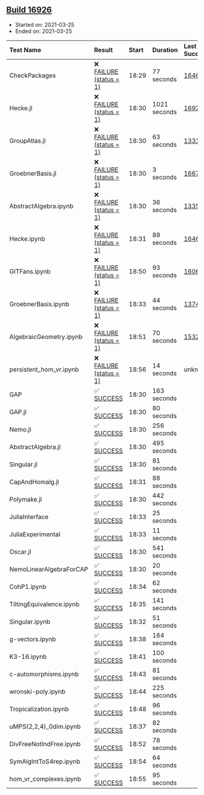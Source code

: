 ## [Build 16926](https://oscarci.mathematik.uni-kl.de/job/oscar/16926/)

* Started on: 2021-03-25
* Ended on: 2021-03-25

| Test Name    | Result | Start | Duration | Last Success | First Failure |
|:-------------|:-------|:------|:---------|:-------------|:--------------|
| CheckPackages | ❌ [FAILURE (status = 1)](https://oscarci.mathematik.uni-kl.de/job/oscar/16926/artifact/logs/build-16926/CheckPackages.log) | 18:29 | 77 seconds | [16463](https://oscarci.mathematik.uni-kl.de/job/oscar/16463/) | [16464](https://oscarci.mathematik.uni-kl.de/job/oscar/16464/) |
| Hecke.jl | ❌ [FAILURE (status = 1)](https://oscarci.mathematik.uni-kl.de/job/oscar/16926/artifact/logs/build-16926/Hecke.jl.log) | 18:30 | 1021 seconds | [16920](https://oscarci.mathematik.uni-kl.de/job/oscar/16920/) | [16921](https://oscarci.mathematik.uni-kl.de/job/oscar/16921/) |
| GroupAtlas.jl | ❌ [FAILURE (status = 1)](https://oscarci.mathematik.uni-kl.de/job/oscar/16926/artifact/logs/build-16926/GroupAtlas.jl.log) | 18:30 | 63 seconds | [13311](https://oscarci.mathematik.uni-kl.de/job/oscar/13311/) | [13312](https://oscarci.mathematik.uni-kl.de/job/oscar/13312/) |
| GroebnerBasis.jl | ❌ [FAILURE (status = 1)](https://oscarci.mathematik.uni-kl.de/job/oscar/16926/artifact/logs/build-16926/GroebnerBasis.jl.log) | 18:30 | 3 seconds | [16676](https://oscarci.mathematik.uni-kl.de/job/oscar/16676/) | [16677](https://oscarci.mathematik.uni-kl.de/job/oscar/16677/) |
| AbstractAlgebra.ipynb | ❌ [FAILURE (status = 1)](https://oscarci.mathematik.uni-kl.de/job/oscar/16926/artifact/logs/build-16926/AbstractAlgebra.ipynb.log) | 18:30 | 36 seconds | [13355](https://oscarci.mathematik.uni-kl.de/job/oscar/13355/) | [13356](https://oscarci.mathematik.uni-kl.de/job/oscar/13356/) |
| Hecke.ipynb | ❌ [FAILURE (status = 1)](https://oscarci.mathematik.uni-kl.de/job/oscar/16926/artifact/logs/build-16926/Hecke.ipynb.log) | 18:31 | 89 seconds | [16463](https://oscarci.mathematik.uni-kl.de/job/oscar/16463/) | [16464](https://oscarci.mathematik.uni-kl.de/job/oscar/16464/) |
| GITFans.ipynb | ❌ [FAILURE (status = 1)](https://oscarci.mathematik.uni-kl.de/job/oscar/16926/artifact/logs/build-16926/GITFans.ipynb.log) | 18:50 | 93 seconds | [16068](https://oscarci.mathematik.uni-kl.de/job/oscar/16068/) | [16069](https://oscarci.mathematik.uni-kl.de/job/oscar/16069/) |
| GroebnerBasis.ipynb | ❌ [FAILURE (status = 1)](https://oscarci.mathematik.uni-kl.de/job/oscar/16926/artifact/logs/build-16926/GroebnerBasis.ipynb.log) | 18:33 | 44 seconds | [13748](https://oscarci.mathematik.uni-kl.de/job/oscar/13748/) | [13749](https://oscarci.mathematik.uni-kl.de/job/oscar/13749/) |
| AlgebraicGeometry.ipynb | ❌ [FAILURE (status = 1)](https://oscarci.mathematik.uni-kl.de/job/oscar/16926/artifact/logs/build-16926/AlgebraicGeometry.ipynb.log) | 18:51 | 70 seconds | [15322](https://oscarci.mathematik.uni-kl.de/job/oscar/15322/) | [15323](https://oscarci.mathematik.uni-kl.de/job/oscar/15323/) |
| persistent_hom_vr.ipynb | ❌ [FAILURE (status = 1)](https://oscarci.mathematik.uni-kl.de/job/oscar/16926/artifact/logs/build-16926/persistent_hom_vr.ipynb.log) | 18:56 | 14 seconds | unknown | unknown |
| GAP | ✅ [SUCCESS](https://oscarci.mathematik.uni-kl.de/job/oscar/16926/artifact/logs/build-16926/GAP.log) | 18:30 | 163 seconds |  |  |
| GAP.jl | ✅ [SUCCESS](https://oscarci.mathematik.uni-kl.de/job/oscar/16926/artifact/logs/build-16926/GAP.jl.log) | 18:30 | 80 seconds |  |  |
| Nemo.jl | ✅ [SUCCESS](https://oscarci.mathematik.uni-kl.de/job/oscar/16926/artifact/logs/build-16926/Nemo.jl.log) | 18:30 | 256 seconds |  |  |
| AbstractAlgebra.jl | ✅ [SUCCESS](https://oscarci.mathematik.uni-kl.de/job/oscar/16926/artifact/logs/build-16926/AbstractAlgebra.jl.log) | 18:30 | 495 seconds |  |  |
| Singular.jl | ✅ [SUCCESS](https://oscarci.mathematik.uni-kl.de/job/oscar/16926/artifact/logs/build-16926/Singular.jl.log) | 18:30 | 81 seconds |  |  |
| CapAndHomalg.jl | ✅ [SUCCESS](https://oscarci.mathematik.uni-kl.de/job/oscar/16926/artifact/logs/build-16926/CapAndHomalg.jl.log) | 18:31 | 88 seconds |  |  |
| Polymake.jl | ✅ [SUCCESS](https://oscarci.mathematik.uni-kl.de/job/oscar/16926/artifact/logs/build-16926/Polymake.jl.log) | 18:30 | 442 seconds |  |  |
| JuliaInterface | ✅ [SUCCESS](https://oscarci.mathematik.uni-kl.de/job/oscar/16926/artifact/logs/build-16926/JuliaInterface.log) | 18:33 | 25 seconds |  |  |
| JuliaExperimental | ✅ [SUCCESS](https://oscarci.mathematik.uni-kl.de/job/oscar/16926/artifact/logs/build-16926/JuliaExperimental.log) | 18:33 | 11 seconds |  |  |
| Oscar.jl | ✅ [SUCCESS](https://oscarci.mathematik.uni-kl.de/job/oscar/16926/artifact/logs/build-16926/Oscar.jl.log) | 18:30 | 541 seconds |  |  |
| NemoLinearAlgebraForCAP | ✅ [SUCCESS](https://oscarci.mathematik.uni-kl.de/job/oscar/16926/artifact/logs/build-16926/NemoLinearAlgebraForCAP.log) | 18:30 | 20 seconds |  |  |
| CohP1.ipynb | ✅ [SUCCESS](https://oscarci.mathematik.uni-kl.de/job/oscar/16926/artifact/logs/build-16926/CohP1.ipynb.log) | 18:34 | 62 seconds |  |  |
| TiltingEquivalence.ipynb | ✅ [SUCCESS](https://oscarci.mathematik.uni-kl.de/job/oscar/16926/artifact/logs/build-16926/TiltingEquivalence.ipynb.log) | 18:35 | 141 seconds |  |  |
| Singular.ipynb | ✅ [SUCCESS](https://oscarci.mathematik.uni-kl.de/job/oscar/16926/artifact/logs/build-16926/Singular.ipynb.log) | 18:32 | 51 seconds |  |  |
| g-vectors.ipynb | ✅ [SUCCESS](https://oscarci.mathematik.uni-kl.de/job/oscar/16926/artifact/logs/build-16926/g-vectors.ipynb.log) | 18:38 | 164 seconds |  |  |
| K3-16.ipynb | ✅ [SUCCESS](https://oscarci.mathematik.uni-kl.de/job/oscar/16926/artifact/logs/build-16926/K3-16.ipynb.log) | 18:41 | 100 seconds |  |  |
| c-automorphisms.ipynb | ✅ [SUCCESS](https://oscarci.mathematik.uni-kl.de/job/oscar/16926/artifact/logs/build-16926/c-automorphisms.ipynb.log) | 18:43 | 81 seconds |  |  |
| wronski-poly.ipynb | ✅ [SUCCESS](https://oscarci.mathematik.uni-kl.de/job/oscar/16926/artifact/logs/build-16926/wronski-poly.ipynb.log) | 18:44 | 225 seconds |  |  |
| Tropicalization.ipynb | ✅ [SUCCESS](https://oscarci.mathematik.uni-kl.de/job/oscar/16926/artifact/logs/build-16926/Tropicalization.ipynb.log) | 18:48 | 96 seconds |  |  |
| uMPS(2,2,4)_0dim.ipynb | ✅ [SUCCESS](https://oscarci.mathematik.uni-kl.de/job/oscar/16926/artifact/logs/build-16926/uMPS-2-2-4-_0dim.ipynb.log) | 18:37 | 82 seconds |  |  |
| DivFreeNotIndFree.ipynb | ✅ [SUCCESS](https://oscarci.mathematik.uni-kl.de/job/oscar/16926/artifact/logs/build-16926/DivFreeNotIndFree.ipynb.log) | 18:52 | 78 seconds |  |  |
| SymAlgIntToS4rep.ipynb | ✅ [SUCCESS](https://oscarci.mathematik.uni-kl.de/job/oscar/16926/artifact/logs/build-16926/SymAlgIntToS4rep.ipynb.log) | 18:54 | 64 seconds |  |  |
| hom_vr_complexes.ipynb | ✅ [SUCCESS](https://oscarci.mathematik.uni-kl.de/job/oscar/16926/artifact/logs/build-16926/hom_vr_complexes.ipynb.log) | 18:55 | 95 seconds |  |  |
